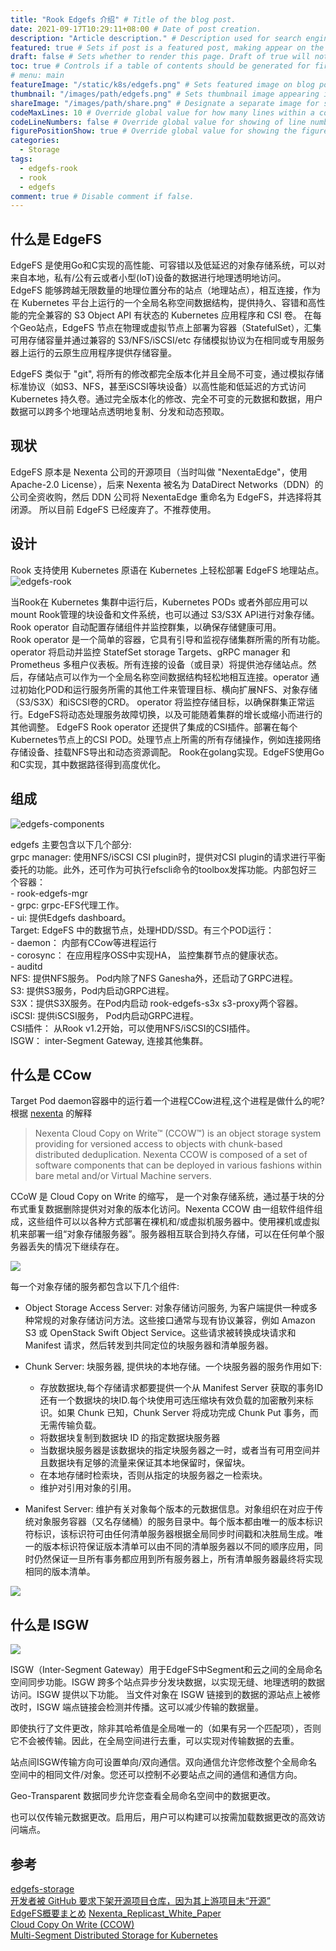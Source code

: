 ```yaml
---
title: "Rook Edgefs 介绍" # Title of the blog post.
date: 2021-09-17T10:29:11+08:00 # Date of post creation.
description: "Article description." # Description used for search engine.
featured: true # Sets if post is a featured post, making appear on the home page side bar.
draft: false # Sets whether to render this page. Draft of true will not be rendered.
toc: true # Controls if a table of contents should be generated for first-level links automatically.
# menu: main
featureImage: "/static/k8s/edgefs.png" # Sets featured image on blog post.
thumbnail: "/images/path/edgefs.png" # Sets thumbnail image appearing inside card on homepage.
shareImage: "/images/path/share.png" # Designate a separate image for social media sharing.
codeMaxLines: 10 # Override global value for how many lines within a code block before auto-collapsing.
codeLineNumbers: false # Override global value for showing of line numbers within code block.
figurePositionShow: true # Override global value for showing the figure label.
categories:
  - Storage
tags:
  - edgefs-rook
  - rook
  - edgefs
comment: true # Disable comment if false.
---
```

## 什么是 EdgeFS 
EdgeFS 是使用Go和C实现的高性能、可容错以及低延迟的对象存储系统，可以对来自本地，私有/公有云或者小型(loT)设备的数据进行地理透明地访问。  
EdgeFS 能够跨越无限数量的地理位置分布的站点（地理站点），相互连接，作为在 Kubernetes 平台上运行的一个全局名称空间数据结构，提供持久、容错和高性能的完全兼容的 S3 Object API 有状态的 Kubernetes 应用程序和 CSI 卷。
在每个Geo站点，EdgeFS 节点在物理或虚拟节点上部署为容器（StatefulSet），汇集可用存储容量并通过兼容的 S3/NFS/iSCSI/etc 存储模拟协议为在相同或专用服务器上运行的云原生应用程序提供存储容量。

EdgeFS 类似于 "git", 将所有的修改都完全版本化并且全局不可变，通过模拟存储标准协议（如S3、NFS，甚至iSCSI等块设备）以高性能和低延迟的方式访问 Kubernetes 持久卷。通过完全版本化的修改、完全不可变的元数据和数据，用户数据可以跨多个地理站点透明地复制、分发和动态预取。  
## 现状
EdgeFS 原本是 Nexenta 公司的开源项目（当时叫做 "NexentaEdge"，使用 Apache-2.0 License），后来 Nexenta 被名为 DataDirect Networks（DDN）的公司全资收购，然后 DDN 公司将 NexentaEdge 重命名为 EdgeFS，并选择将其闭源。 所以目前 EdgeFS 已经废弃了。不推荐使用。

## 设计
Rook 支持使用 Kubernetes 原语在 Kubernetes 上轻松部署 EdgeFS 地理站点。
![edgefs-rook](/static/k8s/storage/edgefs-rook.png)

当Rook在 Kubernetes 集群中运行后，Kubernetes PODs 或者外部应用可以 mount Rook管理的块设备和文件系统，也可以通过 S3/S3X API进行对象存储。Rook operator 自动配置存储组件并监控群集，以确保存储健康可用。  
Rook operator 是一个简单的容器，它具有引导和监视存储集群所需的所有功能。operator 将启动并监控 StatefSet storage Targets、gRPC manager 和 Prometheus 多租户仪表板。所有连接的设备（或目录）将提供池存储站点。然后，存储站点可以作为一个全局名称空间数据结构轻松地相互连接。operator 通过初始化POD和运行服务所需的其他工件来管理目标、横向扩展NFS、对象存储（S3/S3X）和iSCSI卷的CRD。
operator 将监控存储目标，以确保群集正常运行。EdgeFS将动态处理服务故障切换，以及可能随着集群的增长或缩小而进行的其他调整。
EdgeFS Rook operator 还提供了集成的CSI插件。部署在每个Kubernetes节点上的CSI POD。处理节点上所需的所有存储操作，例如连接网络存储设备、挂载NFS导出和动态资源调配。
Rook在golang实现。EdgeFS使用Go和C实现，其中数据路径得到高度优化。
## 组成
![edgefs-components](/static/k8s/storage/edgefs-components.png)

edgefs 主要包含以下几个部分:  
grpc manager: 使用NFS/iSCSI CSI plugin时，提供对CSI plugin的请求进行平衡委托的功能。此外，还可作为可执行efscli命令的toolbox发挥功能。内部包好三个容器：  
    - rook-edgefs-mgr  
    - grpc: grpc-EFS代理工作。  
    - ui: 提供Edgefs dashboard。  
Target: EdgeFS 中的数据节点，处理HDD/SSD。有三个POD运行：  
    - daemon： 内部有CCow等进程运行  
    - corosync： 在应用程序OSS中实现HA， 监控集群节点的健康状态。  
    - auditd  
NFS: 提供NFS服务。 Pod内除了NFS Ganesha外，还启动了GRPC进程。  
S3: 提供S3服务，Pod内启动GRPC进程。  
S3X：提供S3X服务。在Pod内启动 rook-edgefs-s3x s3-proxy两个容器。  
iSCSI: 提供iSCSI服务， Pod内启动GRPC进程。  
CSI插件： 从Rook v1.2开始，可以使用NFS/iSCSI的CSI插件。  
ISGW： inter-Segment Gateway, 连接其他集群。   

## 什么是 CCow
Target Pod daemon容器中的运行着一个进程CCow进程,这个进程是做什么的呢? 根据 [nexenta](https://nexenta.com/solutions/openstack/cloud-copy-write-ccow) 的解释
> Nexenta Cloud Copy on Write™ (CCOW™) is an object storage system providing for versioned access to objects with chunk-based distributed deduplication. Nexenta CCOW is composed of a set of software components that can be deployed in various fashions within bare metal and/or Virtual Machine servers.

CCoW 是 Cloud Copy on Write 的缩写， 是一个对象存储系统，通过基于块的分布式重复数据删除提供对对象的版本化访问。Nexenta CCOW 由一组软件组件组成，这些组件可以以各种方式部署在裸机和/或虚拟机服务器中。使用裸机或虚拟机来部署一组“对象存储服务器”。服务器相互联合到持久存储，可以在任何单个服务器丢失的情况下继续存在。

![](/static/k8s/storage/CCow.png)

每一个对象存储的服务都包含以下几个组件:
- Object Storage Access Server: 对象存储访问服务, 为客户端提供一种或多种常规的对象存储访问方法。这些接口通常与现有协议兼容，例如 Amazon S3 或 OpenStack Swift Object Service。这些请求被转换成块请求和 Manifest 请求，然后转发到共同定位的块服务器和清单服务器。
- Chunk Server: 块服务器, 提供块的本地存储。一个块服务器的服务作用如下:
   - 存放数据块,每个存储请求都要提供一个从 Manifest Server 获取的事务ID 还有一个数据块的块ID.每个块使用可选压缩块有效负载的加密散列来标识。如果 Chunk 已知，Chunk Server 将成功完成 Chunk Put 事务，而无需传输负载。
   - 将数据块复制到数据块 ID 的指定数据块服务器
   - 当数据块服务器是该数据块的指定块服务器之一时，或者当有可用空间并且数据块有足够的流量来保证其本地保留时，保留块。
   - 在本地存储时检索块，否则从指定的块服务器之一检索块。
   - 维护对引用对象的引用。

- Manifest Server:  维护有关对象每个版本的元数据信息。对象组织在对应于传统对象服务容器（又名存储桶）的服务目录中。每个版本都由唯一的版本标识符标识，该标识符可由任何清单服务器根据全局同步时间戳和决胜局生成。唯一的版本标识符保证版本清单可以由不同的清单服务器以不同的顺序应用，同时仍然保证一旦所有事务都应用到所有服务器上，所有清单服务器最终将实现相同的版本清单。

![](/static/k8s/storage/LocalPermanentObjectStorageServer.png)

## 什么是 ISGW

![](/static/k8s/storage/ISGW.png)

ISGW（Inter-Segment Gateway）用于EdgeFS中Segment和云之间的全局命名空间同步功能。ISGW 跨多个站点异步分发块数据，以实现无缝、地理透明的数据访问。ISGW 提供以下功能。
当文件对象在 ISGW 链接到的数据的源站点上被修改时，ISGW 端点链接会检测并传播。这可以减少传输的数据量。

即使执行了文件更改，除非其哈希值是全局唯一的（如果有另一个匹配项），否则它不会被传输。因此，在全局空间进行去重，可以实现对传输数据的去重。

站点间ISGW传输方向可设置单向/双向通信。双向通信允许您修改整个全局命名空间中的相同文件/对象。您还可以控制不必要站点之间的通信和通信方向。

Geo-Transparent 数据同步允许您查看全局命名空间中的数据更改。

也可以仅传输元数据更改。启用后，用户可以构建可以按需加载数据更改的高效访问端点。


## 参考
[edgefs-storage](https://rook.io/docs/rook/v1.0/edgefs-storage.html)  
[开发者被 GitHub 要求下架开源项目仓库，因为其上游项目未“开源”](https://www.oschina.net/news/115501/recevied-an-dmca-takedown-from-github)  
[EdgeFS概要まとめ](https://techstep.hatenablog.com/entry/2020/02/12/083821)
[Nexenta_Replicast_White_Paper](file:///Users/xiefei/Desktop/Nexenta_Replicast_White_Paper.pdf)  
[Cloud Copy On Write (CCOW)](https://nexenta.com/solutions/openstack/cloud-copy-write-ccow)  
[Multi-Segment Distributed Storage for Kubernetes](https://medium.com/edgefs/multi-segment-distributed-storage-for-kubernetes-fd01e13887d1)    



